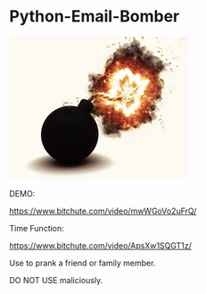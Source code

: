 # Python-Email-Bomber

![email](https://github.com/lalenguanegra/Python-Email-Bomber/blob/master/emailbomb.jpg)

DEMO:

https://www.bitchute.com/video/mwWGoVo2uFrQ/

Time Function:

https://www.bitchute.com/video/ApsXw1SQGT1z/

Use to prank a friend or family member.

DO NOT USE maliciously.
